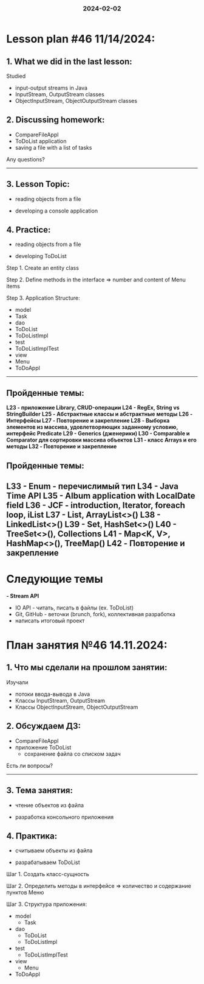 <h3 style="text-align: center; padding-bottom: 14px">2024-02-02</h3>

# Lesson plan #46 11/14/2024:

## 1. What we did in the last lesson:
Studied
* input-output streams in Java
* InputStream, OutputStream classes
* ObjectInputStream, ObjectOutputStream classes

## 2. Discussing homework:
- CompareFileAppl
- ToDoList application
- saving a file with a list of tasks

Any questions?

---------------------------------------------------------------------------

## 3. Lesson Topic:
- reading objects from a file

- developing a console application

## 4. Practice:
- reading objects from a file

- developing ToDoList

Step 1. Create an entity class

Step 2. Define methods in the interface => number and content of Menu items

Step 3. Application Structure:
- model
- Task
- dao
- ToDoList
- ToDoListImpl
- test
- ToDoListImplTest
- view
- Menu
- ToDoAppl

___

## Пройденные темы:

**L23 - приложение Library, CRUD-операции
L24 - RegEx, String vs StringBuilder**
**L25 - Абстрактные классы и абстрактные методы**
**L26 - Интерфейсы
L27 - Повторение и закрепление
L28 - Выборка элементов из массива, удовлетворяющих заданному условию, интерфейс Predicate
L29 - Generics (дженерики)
L30 - Comparable<T> и Comparator<T> для сортировки массива объектов**
**L31 - класс Arrays и его методы
L32 - Повторение и закрепление**

## Пройденные темы:
**L33 - Enum - перечислимый тип
L34 - Java Time API
L35 - Album application with LocalDate field
L36 - JCF - introduction, Iterator<T>, foreach loop, iList 
L37 - List<T>, ArrayList<>()
L38 - LinkedList<>() 
L39 - Set<T>, HashSet<>()**
**L40 - TreeSet<>(), Collections** 
**L41 - Map<K, V>, HashMap<>(), TreeMap<T>()**
L42 - Повторение и закрепление
-----------------------

# Следующие темы
**- Stream API**
- IO API - читать, писать в файлы (ex. ToDoList)
- Git, GitHub - веточки (brunch, fork), коллективная разработка
- написать итоговый проект


# План занятия №46 14.11.2024:

## 1. Что мы сделали на прошлом занятии:
Изучали 
* потоки ввода-вывода в Java
* Классы InputStream, OutputStream
* Классы ObjectInputStream, ObjectOutputStream


## 2. Обсуждаем ДЗ:
- CompareFileAppl
- приложение ToDoList
  - сохранение файла со списком задач

Есть ли вопросы?

----------------------------------------------------------------------------

## 3. Тема занятия:
- чтение объектов из файла

- разработка консольного приложения

## 4. Практика:
- считываем объекты из файла

- разрабатываем ToDoList

Шаг 1. Создать класс-сущность

Шаг 2. Определить методы в интерфейсе => количество и содержание пунктов Меню

Шаг 3. Структура приложения:
  - model
    - Task
  - dao
    - ToDoList
    - ToDoListImpl
  - test
    - ToDoListImplTest
  - view
    - Menu
- ToDoAppl




